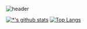 ![header](https://capsule-render.vercel.app/api?type=egg&color=auto&height=300&section=header&text=RE-Heat_깃허브&fontSize=90)


[![*'s github stats](https://github-readme-stats.vercel.app/api?username=RE-Heat)](https://github.com/RE-Heat)
[![Top Langs](https://github-readme-stats.vercel.app/api/top-langs/?username=RE-Heat&layout=compact)](https://github.com/RE-Heat/github-readme-stats)

